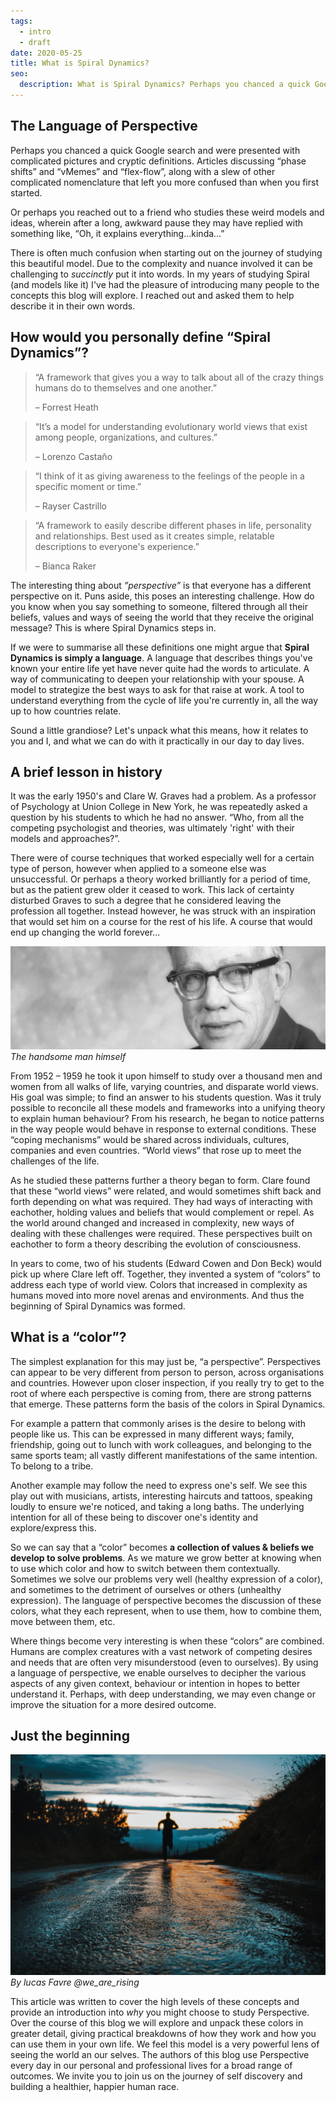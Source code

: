 ```yaml
---
tags:
  - intro
  - draft
date: 2020-05-25
title: What is Spiral Dynamics?
seo:
  description: What is Spiral Dynamics? Perhaps you chanced a quick Google search and were presented with complicated pictures and cryptic definitions.
---
```


## The Language of Perspective
Perhaps you chanced a quick Google search and were presented with complicated pictures and cryptic definitions. Articles discussing “phase shifts” and “vMemes” and “flex-flow”, along with a slew of other complicated nomenclature that left you more confused than when you first started.

Or perhaps you reached out to a friend who studies these weird models and ideas, wherein after a long, awkward pause they may have replied with something like, “Oh, it explains everything...kinda…”

There is often much confusion when starting out on the journey of studying this beautiful model. Due to the complexity and nuance involved it can be challenging to *succinctly* put it into words. In my years of studying Spiral (and models like it) I've had the pleasure of introducing many people to the concepts this blog will explore. I reached out and asked them to help describe it in their own words.

## How would you personally define “Spiral Dynamics”?

> “A framework that gives you a way to talk about all of the crazy things humans do to themselves and one another.”
>
> – Forrest Heath

> “It’s a model for understanding evolutionary world views that exist among people, organizations, and cultures.”
>
> – Lorenzo Castaño

> “I think of it as giving awareness to the feelings of the people in a specific moment or time.”
>
> – Rayser Castrillo

> “A framework to easily describe different phases in life, personality and relationships. Best used as it creates simple, relatable descriptions to everyone's experience.”
>
> – Bianca Raker

The interesting thing about *”perspective”* is that everyone has a different perspective on it. Puns aside, this poses an interesting challenge. How do you know when you say something to someone, filtered through all their beliefs, values and ways of seeing the world that they receive the original message? This is where Spiral Dynamics steps in.

If we were to summarise all these definitions one might argue that **Spiral Dynamics is simply a language**. A language that describes things you've known your entire life yet have never quite had the words to articulate. A way of communicating to deepen your relationship with your spouse. A model to strategize the best ways to ask for that raise at work. A tool to understand everything from the cycle of life you're currently in, all the way up to how countries relate.

Sound a little grandiose? Let's unpack what this means, how it relates to you and I, and what we can do with it practically in our day to day lives.

## A brief lesson in history
It was the early 1950's and Clare W. Graves had a problem. As a professor of Psychology at Union College in New York, he was repeatedly asked a question by his students to which he had no answer. “Who, from all the competing psychologist and theories, was ultimately 'right' with their models and approaches?”.

There were of course techniques that worked especially well for a certain type of person, however when applied to a someone else was unsuccessful. Or perhaps a theory worked brilliantly for a period of time, but as the patient grew older it ceased to work. This lack of certainty disturbed Graves to such a degree that he considered leaving the profession all together. Instead however, he was struck with an inspiration that would set him on a course for the rest of his life. A course that would end up changing the world forever...

![Clare W. Graves](graves.jpg)
*The handsome man himself*

From 1952 – 1959 he took it upon himself to study over a thousand men and women from all walks of life, varying countries, and disparate world views. His goal was simple; to find an answer to his students question. Was it truly possible to reconcile all these models and frameworks into a unifying theory to explain human behaviour? From his research, he began to notice patterns in the way people would behave in response to external conditions. These “coping mechanisms” would be shared across individuals, cultures, companies and even countries. “World views” that rose up to meet the challenges of the life.

As he studied these patterns further a theory began to form. Clare found that these “world views” were related, and would sometimes shift back and forth depending on what was required. They had ways of interacting with eachother, holding values and beliefs that would complement or repel. As the world around changed and increased in complexity, new ways of dealing with these challenges were required. These perspectives built on eachother to form a theory describing the evolution of consciousness.

In years to come, two of his students (Edward Cowen and Don Beck) would pick up where Clare left off. Together, they invented a system of “colors” to address each type of world view. Colors that increased in complexity as humans moved into more novel arenas and environments. And thus the beginning of Spiral Dynamics was formed.

## What is a “color”?
The simplest explanation for this may just be, “a perspective”. Perspectives can appear to be very different from person to person, across organisations and countries. However upon closer inspection, if you really try to get to the root of where each perspective is coming from, there are strong patterns that emerge. These patterns form the basis of the colors in Spiral Dynamics.

For example a pattern that commonly arises is the desire to belong with people like us. This can be expressed in many different ways; family, friendship, going out to lunch with work colleagues, and belonging to the same sports team; all vastly different manifestations of the same intention. To belong to a tribe.

Another example may follow the need to express one's self. We see this play out with musicians, artists, interesting haircuts and tattoos, speaking loudly to ensure we're noticed, and taking a long baths. The underlying intention for all of these being to discover one's identity and explore/express this.

So we can say that a “color” becomes **a collection of values & beliefs we develop to solve problems**. As we mature we grow better at knowing when to use which color and how to switch between them contextually. Sometimes we solve our problems very well (healthy expression of a color), and sometimes to the detriment of ourselves or others (unhealthy expression). The language of perspective becomes the discussion of these colors, what they each represent, when to use them, how to combine them, move between them, etc.

Where things become very interesting is when these “colors” are combined. Humans are complex creatures with a vast network of competing desires and needs that are often very misunderstood (even to ourselves). By using a language of perspective, we enable ourselves to decipher the various aspects of any given context, behaviour or intention in hopes to better understand it. Perhaps, with deep understanding, we may even change or improve the situation for a more desired outcome.

## Just the beginning
![The road ahead](run.jpg)
*By lucas Favre @we_are_rising*

This article was written to cover the high levels of these concepts and provide an introduction into *why* you might choose to study Perspective. Over the course of this blog we will explore and unpack these colors in greater detail, giving practical breakdowns of how they work and how you can use them in your own life. We feel this model is a very powerful lens of seeing the world an our selves. The authors of this blog use Perspective every day in our personal and professional lives for a broad range of outcomes. We invite you to join us on the journey of self discovery and building a healthier, happier human race.
